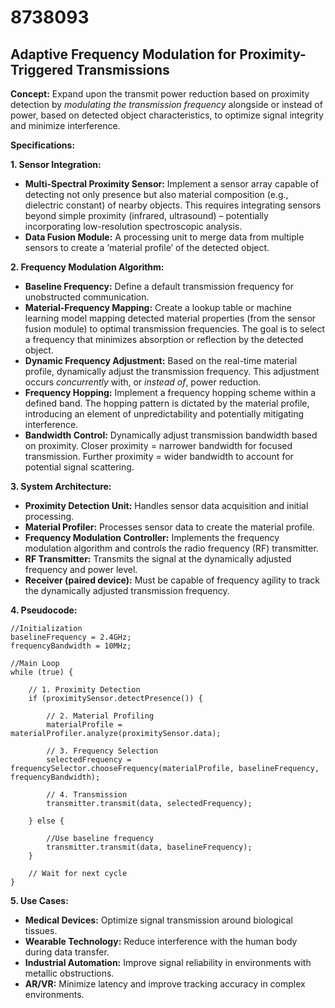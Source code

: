 # 8738093

## Adaptive Frequency Modulation for Proximity-Triggered Transmissions

**Concept:** Expand upon the transmit power reduction based on proximity detection by *modulating the transmission frequency* alongside or instead of power, based on detected object characteristics, to optimize signal integrity and minimize interference.

**Specifications:**

**1. Sensor Integration:**

*   **Multi-Spectral Proximity Sensor:** Implement a sensor array capable of detecting not only presence but also material composition (e.g., dielectric constant) of nearby objects. This requires integrating sensors beyond simple proximity (infrared, ultrasound) – potentially incorporating low-resolution spectroscopic analysis.
*   **Data Fusion Module:** A processing unit to merge data from multiple sensors to create a ‘material profile’ of the detected object.

**2. Frequency Modulation Algorithm:**

*   **Baseline Frequency:** Define a default transmission frequency for unobstructed communication.
*   **Material-Frequency Mapping:** Create a lookup table or machine learning model mapping detected material properties (from the sensor fusion module) to optimal transmission frequencies. The goal is to select a frequency that minimizes absorption or reflection by the detected object.
*   **Dynamic Frequency Adjustment:**  Based on the real-time material profile, dynamically adjust the transmission frequency. This adjustment occurs *concurrently* with, or *instead of*, power reduction.
*   **Frequency Hopping:** Implement a frequency hopping scheme within a defined band. The hopping pattern is dictated by the material profile, introducing an element of unpredictability and potentially mitigating interference.
*   **Bandwidth Control:** Dynamically adjust transmission bandwidth based on proximity. Closer proximity = narrower bandwidth for focused transmission. Further proximity = wider bandwidth to account for potential signal scattering.

**3. System Architecture:**

*   **Proximity Detection Unit:** Handles sensor data acquisition and initial processing.
*   **Material Profiler:**  Processes sensor data to create the material profile.
*   **Frequency Modulation Controller:** Implements the frequency modulation algorithm and controls the radio frequency (RF) transmitter.
*   **RF Transmitter:**  Transmits the signal at the dynamically adjusted frequency and power level.
*   **Receiver (paired device):** Must be capable of frequency agility to track the dynamically adjusted transmission frequency.

**4. Pseudocode:**

```
//Initialization
baselineFrequency = 2.4GHz;
frequencyBandwidth = 10MHz;

//Main Loop
while (true) {

    // 1. Proximity Detection
    if (proximitySensor.detectPresence()) {

        // 2. Material Profiling
        materialProfile = materialProfiler.analyze(proximitySensor.data);

        // 3. Frequency Selection
        selectedFrequency = frequencySelector.chooseFrequency(materialProfile, baselineFrequency, frequencyBandwidth);

        // 4. Transmission
        transmitter.transmit(data, selectedFrequency);

    } else {

        //Use baseline frequency
        transmitter.transmit(data, baselineFrequency);
    }

    // Wait for next cycle
}
```

**5. Use Cases:**

*   **Medical Devices:** Optimize signal transmission around biological tissues.
*   **Wearable Technology:** Reduce interference with the human body during data transfer.
*   **Industrial Automation:** Improve signal reliability in environments with metallic obstructions.
*   **AR/VR:** Minimize latency and improve tracking accuracy in complex environments.